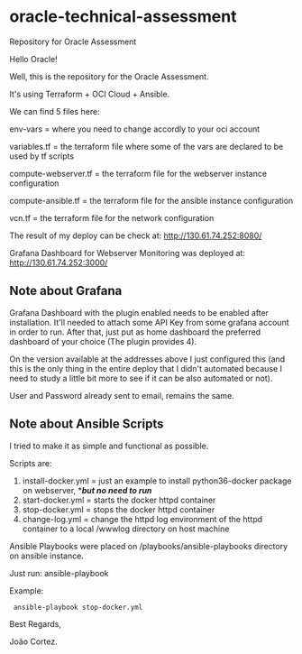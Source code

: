 # oracle-technical-assessment
Repository for Oracle Assessment

Hello Oracle!

Well, this is the repository for the Oracle Assessment.

It's using Terraform + OCI Cloud + Ansible.

We can find 5 files here:

env-vars = where you need to change accordly to your oci account

variables.tf = the terraform file where some of the vars are declared to be used by tf scripts

compute-webserver.tf = the terraform file for the webserver instance configuration

compute-ansible.tf = the terraform file for the ansible instance configuration

vcn.tf = the terraform file for the network configuration

The result of my deploy can be check at: http://130.61.74.252:8080/

Grafana Dashboard for Webserver Monitoring was deployed at: http://130.61.74.252:3000/

Note about Grafana
------------------

Grafana Dashboard with the plugin enabled needs to be enabled after installation. It'll needed to attach some API Key from some grafana account in order to run. After that, just put as home dashboard the preferred dashboard of your choice (The plugin provides 4). 

On the version available at the addresses above I just configured this (and this is the only thing in the entire deploy that I didn't automated because I need to study a little bit more to see if it can be also automated or not).

User and Password already sent to email, remains the same.

Note about Ansible Scripts
--------------------------

I tried to make it as simple and functional as possible.

Scripts are:

1) install-docker.yml          = just an example to install python36-docker package on webserver, ****but no need to run***
2) start-docker.yml            = starts the docker httpd container
3) stop-docker.yml             = stops the docker httpd container
4) change-log.yml              = change the httpd log environment of the httpd container to a local /wwwlog directory on host machine

Ansible Playbooks were placed on /playbooks/ansible-playbooks directory on ansible instance.

Just run: ansible-playbook <scriptfile>
     
Example:
     
     ansible-playbook stop-docker.yml
   
Best Regards,

João Cortez.
